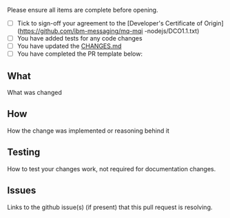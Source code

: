 Please ensure all items are complete before opening.

- [ ] Tick to sign-off your agreement to the [Developer's Certificate of Origin](https://github.com/ibm-messaging/mq-mqi
-nodejs/DCO1.1.txt)
- [ ] You have added tests for any code changes
- [ ] You have updated the [CHANGES.md](https://github.com/ibm-messaging/mq-smf-csv/CHANGES.md)
- [ ] You have completed the PR template below:

## What

What was changed

## How

How the change was implemented or reasoning behind it

## Testing

How to test your changes work, not required for documentation changes.

## Issues

Links to the github issue(s) (if present) that this pull request is resolving.

